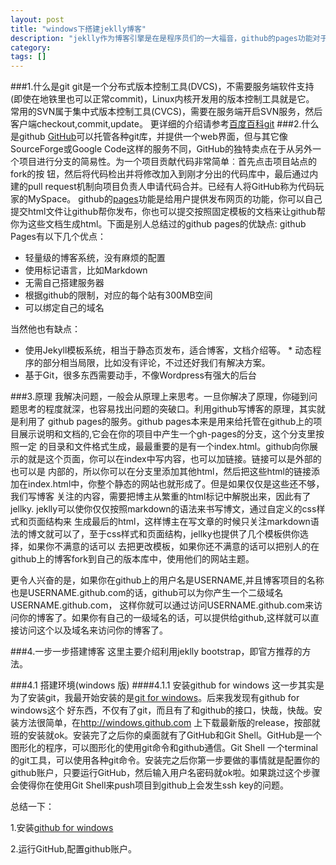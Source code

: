 ```yaml
---
layout: post
title: "windows下搭建jeklly博客"
description: "jeklly作为博客引擎是在是程序员们的一大福音，github的pages功能对于jeklly的完美支持可以让你轻松拥有自己域名的博客，这篇文章主要介绍在windows搭建jeklly博客的步骤。"
category: 
tags: []
---
```

###1.什么是git
git是一个分布式版本控制工具(DVCS)，不需要服务端软件支持(即使在地铁里也可以正常commit)，Linux内核开发用的版本控制工具就是它。
常用的SVN属于集中式版本控制工具(CVCS)，需要在服务端开启SVN服务，然后客户端checkout,commit,update。
更详细的介绍请参考<a href="http://baike.baidu.com/view/1531489.htm" target="_blank">百度百科git</a>
###2.什么是github
<a href="https://github.com" target="_blank">GitHub</a>可以托管各种git库，并提供一个web界面，但与其它像 SourceForge或Google Code这样的服务不同，GitHub的独特卖点在于从另外一个项目进行分支的简易性。为一个项目贡献代码非常简单︰首先点击项目站点的fork的按 钮，然后将代码检出并将修改加入到刚才分出的代码库中，最后通过内建的pull request机制向项目负责人申请代码合并。已经有人将GitHub称为代码玩家的MySpace。
github的<a href="https://pages.github.com" target="_balank">pages</a>功能是给用户提供发布网页的功能，你可以自己提交html文件让github帮你发布，你也可以提交按照固定模板的文档来让github帮你为这些文档生成html。下面是别人总结过的github pages的优缺点:
github Pages有以下几个优点：

* 轻量级的博客系统，没有麻烦的配置
* 使用标记语言，比如Markdown
* 无需自己搭建服务器
* 根据github的限制，对应的每个站有300MB空间
* 可以绑定自己的域名  

当然他也有缺点：

* 使用Jekyll模板系统，相当于静态页发布，适合博客，文档介绍等。 * 动态程序的部分相当局限，比如没有评论，不过还好我们有解决方案。
* 基于Git，很多东西需要动手，不像Wordpress有强大的后台

###3.原理
我解决问题，一般会从原理上来思考。一旦你解决了原理，你碰到问题思考的程度就深，也容易找出问题的突破口。利用github写博客的原理，其实就是利用了
github pages的服务。github pages本来是用来给托管在github上的项目展示说明和文档的,它会在你的项目中产生一个gh-pages的分支，这个分支里按照一定
的目录和文件格式生成，最最重要的是有一个index.html。github向你展示的就是这个页面，你可以在index中写内容，也可以加链接。链接可以是外部的也可以是
内部的，所以你可以在分支里添加其他html，然后把这些html的链接添加在index.html中，你整个静态的网站也就形成了。但是如果仅仅是这些还不够，我们写博客
关注的内容，需要把博主从繁重的html标记中解脱出来，因此有了jellky. jeklly可以使你仅仅按照markdown的语法来书写博文，通过自定义的css样式和页面结构来
生成最后的html，这样博主在写文章的时候只关注markdown语法的博文就可以了，至于css样式和页面结构，jellky也提供了几个模板供你选择，如果你不满意的话可以
去把更改模板，如果你还不满意的话可以把别人的在github上的博客fork到自己的版本库中，使用他们的网站主题。

更令人兴奋的是，如果你在github上的用户名是USERNAME,并且博客项目的名称也是USERNAME.github.com的话，github可以为你产生一个二级域名USERNAME.github.com，
这样你就可以通过访问USERNAME.github.com来访问你的博客了。如果你有自己的一级域名的话，可以提供给github,这样就可以直接访问这个以及域名来访问你的博客了。

###4.一步一步搭建博客
这里主要介绍利用jeklly bootstrap，即官方推荐的方法。

###4.1 搭建环境(windows 版)
####4.1.1 安装github for windows
这一步其实是为了安装git，我最开始安装的是<a href="http://msysgit.github.com/" target="_blank">git for windows</a>。后来我发现有github for windows这个
好东西，不仅有了git，而且有了和github的接口，快哉，快哉。安装方法很简单，在<a href="http://windows.github.com/" target="_blank">http://windows.github.com</a>
上下载最新版的release，按部就班的安装就ok。安装完了之后你的桌面就有了GitHub和Git Shell。GitHub是一个图形化的程序，可以图形化的使用git命令和github通信。Git Shell
一个terminal的git工具，可以使用各种git命令。安装完之后你第一步要做的事情就是配置你的github账户，只要运行GitHub，然后输入用户名密码就ok啦。如果跳过这个步骤会使得你在使用Git Shell来push项目到github上会发生ssh key的问题。

总结一下：

1.安装<a href="http://windows.github.com/" target="_blank">github for windows</a>

2.运行GitHub,配置github账户。


